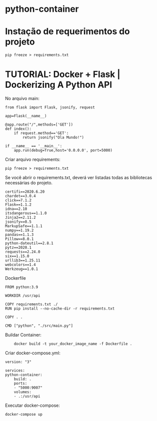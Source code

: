 # python-container

# Instação de requerimentos do projeto

    pip freeze > requirements.txt

# TUTORIAL: Docker + Flask | Dockerizing A Python API

No arquivo main:

    from flask import Flask, jsonify, request

    app=Flask(__name__)

    @app.route("/",methods=['GET'])
    def index():
        if request.method=='GET':
            return jsonify("Ola Mundo!")

    if __name__ == '__main__':
        app.run(debug=True,host='0.0.0.0', port=5000)

Criar arquivo requirements:

    pip freeze > requirements.txt

Se você abrir o requirements.txt, deverá ver listadas todas as bibliotecas necessárias do projeto.

    certifi==2020.6.20
    chardet==3.0.4
    click==7.1.2
    Flask==1.1.2
    idna==2.10
    itsdangerous==1.1.0
    Jinja2==2.11.2
    jsonify==0.5
    MarkupSafe==1.1.1
    numpy==1.19.2
    pandas==1.1.3
    Pillow==8.0.1
    python-dateutil==2.8.1
    pytz==2020.1
    requests==2.24.0
    six==1.15.0
    urllib3==1.25.11
    webcolors==1.4
    Werkzeug==1.0.1

Dockerfile

    FROM python:3.9

    WORKDIR /usr/api

    COPY requirements.txt ./
    RUN pip install --no-cache-dir -r requirements.txt

    COPY . .

    CMD ["python", "./src/main.py"]

Buildar Container:

        docker build -t your_docker_image_name -f Dockerfile .

Criar docker-compose.yml:

    version: "3"

    services:
    python-container:
        build: .
        ports:
        - "5000:9007"
        volumes:
        - .:/usr/api

Executar docker-compose:

    docker-compose up
